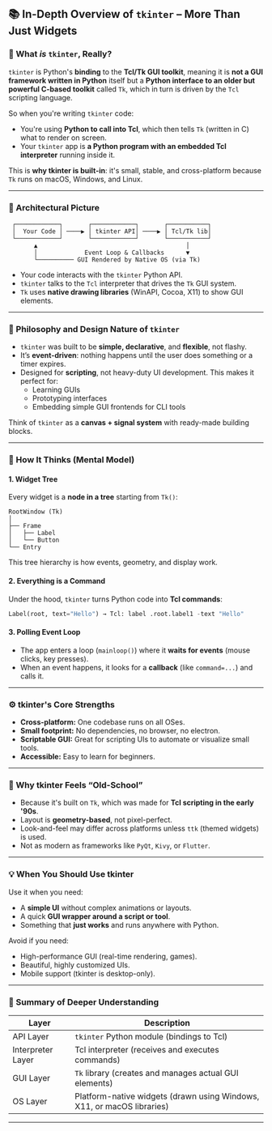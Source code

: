 ## 📚 In-Depth Overview of `tkinter` – More Than Just Widgets

### 🧠 What *is* `tkinter`, Really?

`tkinter` is Python's **binding** to the **Tcl/Tk GUI toolkit**, meaning it is **not a GUI framework written in Python** itself but a **Python interface to an older but powerful C-based toolkit** called `Tk`, which in turn is driven by the `Tcl` scripting language.

So when you're writing `tkinter` code:
- You're using **Python to call into Tcl**, which then tells `Tk` (written in C) what to render on screen.
- Your `tkinter` app is **a Python program with an embedded Tcl interpreter** running inside it.

This is **why tkinter is built-in**: it's small, stable, and cross-platform because `Tk` runs on macOS, Windows, and Linux.

---

### 🧩 Architectural Picture

```text
 ┌────────────┐       ┌────────────┐       ┌───────────┐
 │  Your Code │ ────▶ │ tkinter API│ ────▶ │ Tcl/Tk lib│
 └────────────┘       └────────────┘       └───────────┘
       ▲                                         │
       │             Event Loop & Callbacks      ▼
       └────────── GUI Rendered by Native OS (via Tk)
```

- Your code interacts with the `tkinter` Python API.
- `tkinter` talks to the `Tcl` interpreter that drives the `Tk` GUI system.
- `Tk` uses **native drawing libraries** (WinAPI, Cocoa, X11) to show GUI elements.

---

### 🧬 Philosophy and Design Nature of `tkinter`

- `tkinter` was built to be **simple, declarative**, and **flexible**, not flashy.
- It’s **event-driven**: nothing happens until the user does something or a timer expires.
- Designed for **scripting**, not heavy-duty UI development. This makes it perfect for:
  - Learning GUIs
  - Prototyping interfaces
  - Embedding simple GUI frontends for CLI tools

Think of `tkinter` as a **canvas + signal system** with ready-made building blocks.

---

### 🧠 How It Thinks (Mental Model)

#### 1. **Widget Tree**
Every widget is a **node in a tree** starting from `Tk()`:
```text
RootWindow (Tk)
│
├── Frame
│   ├── Label
│   └── Button
└── Entry
```
This tree hierarchy is how events, geometry, and display work.

#### 2. **Everything is a Command**
Under the hood, `tkinter` turns Python code into **Tcl commands**:
```python
Label(root, text="Hello") → Tcl: label .root.label1 -text "Hello"
```

#### 3. **Polling Event Loop**
- The app enters a loop (`mainloop()`) where it **waits for events** (mouse clicks, key presses).
- When an event happens, it looks for a **callback** (like `command=...`) and calls it.

---

### ⚙️ tkinter's Core Strengths

- **Cross-platform:** One codebase runs on all OSes.
- **Small footprint:** No dependencies, no browser, no electron.
- **Scriptable GUI:** Great for scripting UIs to automate or visualize small tools.
- **Accessible:** Easy to learn for beginners.

---

### 🧱 Why tkinter Feels “Old-School”

- Because it's built on `Tk`, which was made for **Tcl scripting in the early '90s**.
- Layout is **geometry-based**, not pixel-perfect.
- Look-and-feel may differ across platforms unless `ttk` (themed widgets) is used.
- Not as modern as frameworks like `PyQt`, `Kivy`, or `Flutter`.

---

### 💡 When You Should Use tkinter

Use it when you need:
- A **simple UI** without complex animations or layouts.
- A quick **GUI wrapper around a script or tool**.
- Something that **just works** and runs anywhere with Python.

Avoid if you need:
- High-performance GUI (real-time rendering, games).
- Beautiful, highly customized UIs.
- Mobile support (tkinter is desktop-only).

---

### 🎯 Summary of Deeper Understanding

| Layer           | Description |
|------------------|-------------|
| API Layer        | `tkinter` Python module (bindings to Tcl) |
| Interpreter Layer| Tcl interpreter (receives and executes commands) |
| GUI Layer        | `Tk` library (creates and manages actual GUI elements) |
| OS Layer         | Platform-native widgets (drawn using Windows, X11, or macOS libraries) |

---
